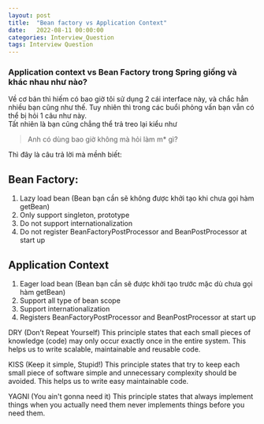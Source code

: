 ```yaml
---
layout: post
title:  "Bean factory vs Application Context"
date:   2022-08-11 00:00:00
categories: Interview_Question
tags: Interview Question
---
```


### Application context vs Bean Factory trong Spring giống và khác nhau như nào?

Về cơ bản thì hiếm có bao giờ tôi sử dụng 2 cái interface này, và chắc hẳn nhiều bạn cũng như thế. Tuy nhiên thì trong các buổi phỏng vấn bạn vẫn có thể bị hỏi 1 câu như này.
<br>
Tất nhiên là bạn cũng chẳng thể trả treo lại kiểu như
> Anh có dùng bao giờ không mà hỏi làm m* gì?
<!-- more -->
Thì đây là câu trả lời mà mềnh biết:

## Bean Factory:
1. Lazy load bean (Bean bạn cần sẽ không được khởi tạo khi chưa gọi hàm getBean)
2. Only support singleton, prototype
3. Do not support internationalization
4. Do not register BeanFactoryPostProcessor and BeanPostProcessor at start up

## Application Context
1. Eager load bean (Bean bạn cần sẽ được khởi tạo trước mặc dù chưa gọi hàm getBean)
2. Support all type of bean scope
3. Support internationalization
4. Registers BeanFactoryPostProcessor and BeanPostProcessor at start up

DRY (Don’t Repeat Yourself)
This principle states that each small pieces of knowledge (code) may only occur exactly once in the entire system. This helps us to write scalable, maintainable and reusable code.

KISS (Keep it simple, Stupid!)
This principle states that try to keep each small piece of software simple and unnecessary complexity should be avoided. This helps us to write easy maintainable code.

YAGNI (You ain't gonna need it)
This principle states that always implement things when you actually need them never implements things before you need them.
